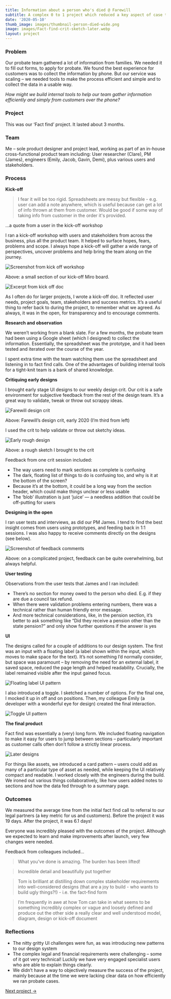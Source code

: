 ```yaml
---
title: Information about a person who's died @ Farewill
subtitle: A complex 0 to 1 project which reduced a key aspect of case time from 19 to 6 days (2020)
date: '2020-05-10'
thumb_image: images/thumbnail-person-died-wide.png 
image: images/Fact-find-crit-sketch-later.webp 
layout: project
---
```


### Problem

Our probate team gathered a lot of information from families. We needed it to fill out forms, to apply for probate. We found the best experience for customers was to collect the information by phone. But our service was scaling – we needed tools to make the process efficient and simple and to collect the data in a usable way. 

*How might we build internal tools to help our team gather information efficiently and simply from customers over the phone?*

### Project
This was our ‘Fact find’ project. It lasted about 3 months. 

### Team
Me – sole product designer and project lead, working as part of an in-house cross-functional product team including:
User researcher (Clare), PM (James), engineers (Emily, Jacob, Gavin, Demi), plus various users and stakeholders.

### Process

**Kick-off**

>I fear it will be too rigid. Spreadsheets are messy but flexible - e.g. user can add a note anywhere, which is useful because can get a lot of info thrown at them from customer. Would be good if some way of taking info from customer in the order it's provided.

...a quote from a user in the kick-off workshop

I ran a kick-off workshop with users and stakeholders from across the business, plus all the product team. It helped to surface hopes, fears, problems and scope. I always hope a kick-off will gather a wide range of perspectives, uncover problems and help bring the team along on the journey.

![Screenshot from kick off workshop](/images/fact-find-kick-off-workshop.webp "Kick off workshop")

Above: a small section of our kick-off Miro board.

![Excerpt from kick off doc](/images/fact-find-kick-off-doc.webp "Excerpt from kick off doc")

As I often do for larger projects, I wrote a kick-off doc. It reflected user needs, project goals, team, stakeholders and success metrics. It’s a useful thing to refer back to during the project, to remember what we agreed. As always, it was in the open, for transparency and to encourage comments. 

**Research and observation**

We weren’t working from a blank slate. For a few months, the probate team had been using a Google sheet (which I designed) to collect the information. Essentially, the spreadsheet was the prototype, and it had been tested and iterated over the course of the year.

I spent extra time with the team watching them use the spreadsheet and listening in to fact find calls. One of the advantages of building internal tools for a tight-knit team is a bank of shared knowledge. 

**Critiquing early designs**

I brought early stage UI designs to our weekly design crit. Our crit is a safe environment for subjective feedback from the rest of the design team. It’s a great way to validate, tweak or throw out scrappy ideas. 

![Farewill design crit](/images/Farewill-design-crit.webp "Farewill design crit")

Above: Farewill’s design crit, early 2020 (I’m third from left) 

I used the crit to help validate or throw out sketchy ideas.

![Early rough design](/images/Fact-find-crit-sketch-earlier.webp "Early rough design")

Above: a rough sketch I brought to the crit

Feedback from one crit session included:
- The way users need to mark sections as complete is confusing
- The dark, floating list of things to do is confusing too, and why is it at the bottom of the screen?
- Because it’s at the bottom, it could be a long way from the section header, which could make things unclear or less usable
- The ‘blob’ illustration is just ‘juice’ — a needless addition that could be off-putting for users

**Designing in the open**

I ran user tests and interviews, as did our PM James. I tend to find the best insight comes from users using prototypes, and feeding back in 1:1 sessions. I was also happy to receive comments directly on the designs (see below). 

![Screenshot of feedback comments](/images/Fact-find-figma-comments.webp "Screenshot of feedback comments")

Above: on a complicated project, feedback can be quite overwhelming, but always helpful. 

**User testing**

Observations from the user tests that James and I ran included:

- There’s no section for money owed to the person who died. E.g. if they are due a council tax refund.
- When there were validation problems entering numbers,  there was a technical rather than human friendly error message.
- And more technical considerations, like, in the pension section, it’s better to ask something like “Did they receive a pension other than the state pension?” and only show further questions if the answer is yes 

**UI**

The designs called for a couple of additions to our design system. The first was an input with a floating label (a label shown within the input, which moves to make space for the text). It’s not something I’d normally consider, but space was paramount – by removing the need for an external label, it saved space, reduced the page length and helped readability. Crucially, the label remained visible after the input gained focus.

![Floating label UI pattern](/images/Fact-find-UI-floating-label.gif "Floating label UI pattern")

I also introduced a toggle. I sketched a number of options. For the final one, I mocked it up in off and on positions. Then, my colleague Emily (a developer with a wonderful eye for design) created the final interaction.

![Toggle UI pattern](/images/Fact-find-UI-toggle.gif "Toggle UI pattern")

**The final product**

Fact find was essentially a (very) long form. We included floating navigation to make it easy for users to jump between sections – particularly important as customer calls often don’t follow a strictly linear process. 

![Later designs](/images/Fact-find-crit-sketch-later.webp "Later designs")

For things like assets, we introduced a card pattern – users could add as many of a particular type of asset as needed, while keeping the UI relatively compact and readable. 
I worked closely with the engineers during the build. We ironed out various things collaboratively, like how users added notes to sections and how the data fed through to a summary page.

### Outcomes

We measured the average time from the initial fact find call to referral to our legal partners (a key metric for us and customers). Before the project it was 19 days. After the project, it was 6.1 days!

Everyone was incredibly pleased with the outcomes of the project. Although we expected to learn and make improvements after launch, very few changes were needed. 

Feedback from colleagues included...

> What you’ve done is amazing. The burden has been lifted!

> Incredible detail and beautifully put together

> Tom is brilliant at distilling down complex stakeholder requirements into well-considered designs (that are a joy to build - who wants to build ugly things?!) - i.e. the fact-find form

> I’m frequently in awe at how Tom can take in what seems to be something incredibly complex or vague and loosely defined and produce out the other side a really clear and well understood model, diagram, design or kick-off document

### Reflections

- The nitty gritty UI challenges were fun, as was introducing new patterns to our design system
- The complex legal and financial requirements were challenging – some of it got very technical! Luckily we have very engaged specialist users who are able to explain things clearly. 
- We didn’t have a way to objectively measure the success of the project, mainly because at the time we were lacking clear data on how efficiently we ran probate cases. 

[Next project →](/portfolio/cremation-forms-farewill)
